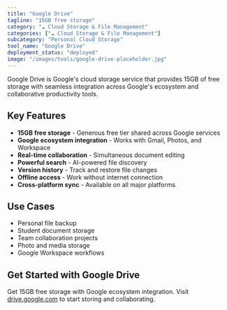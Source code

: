 ```yaml
---
title: "Google Drive"
tagline: "15GB free storage"
category: "☁️ Cloud Storage & File Management"
categories: ["☁️ Cloud Storage & File Management"]
subcategory: "Personal Cloud Storage"
tool_name: "Google Drive"
deployment_status: "deployed"
image: "/images/tools/google-drive-placeholder.jpg"
---
```

Google Drive is Google's cloud storage service that provides 15GB of free storage with seamless integration across Google's ecosystem and collaborative productivity tools.

## Key Features

- **15GB free storage** - Generous free tier shared across Google services
- **Google ecosystem integration** - Works with Gmail, Photos, and Workspace
- **Real-time collaboration** - Simultaneous document editing
- **Powerful search** - AI-powered file discovery
- **Version history** - Track and restore file changes
- **Offline access** - Work without internet connection
- **Cross-platform sync** - Available on all major platforms

## Use Cases

- Personal file backup
- Student document storage
- Team collaboration projects
- Photo and media storage
- Google Workspace workflows

## Get Started with Google Drive

Get 15GB free storage with Google ecosystem integration. Visit [drive.google.com](https://drive.google.com) to start storing and collaborating.